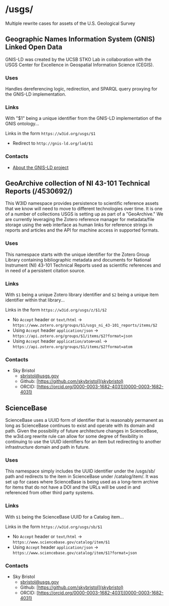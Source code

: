 # /usgs/

Multiple rewrite cases for assets of the U.S. Geological Survey

## Geographic Names Information System (GNIS) Linked Open Data

GNIS-LD was created by the UCSB STKO Lab in collaboration with the USGS Center for Excellence in Geospatial Information Science (CEGIS).

### Uses

Handles dereferencing logic, redirection, and SPARQL query proxying for the GNIS-LD implementation.

### Links

With "$1" being a unique identifier from the GNIS-LD implementation of the GNIS ontology...

Links in the form `https://w3id.org/usgs/$1`
* Redirect to `http://gnis-ld.org/lod/$1`

### Contacts

* [About the GNIS-LD project](https://gnis-ld.org/about)

## GeoArchive collection of NI 43-101 Technical Reports (/4530692/)
This W3ID namespace provides persistence to scientific reference assets that we know will need to move to different technologies over time. It is one of a number of collections USGS is setting up as part of a "GeoArchive." We are currently leveraging the Zotero reference manager for metadata/file storage using the web interface as human links for reference strings in reports and articles and the API for machine access in supported formats.

### Uses
This namespace starts with the unique identifier for the Zotero Group Library containing bibliographic metadata and documents for  National Instrument (NI) 43-101 Technical Reports used as scientific references and in need of a persistent citation source.

### Links
With `$1` being a unique Zotero library identifier and `$2` being a unique item identifier within that library...

Links in the form `https://w3id.org/usgs/z/$1/$2`
* No `Accept` header or `text/html` -> `https://www.zotero.org/groups/$1/usgs_ni_43-101_reports/items/$2`
* Using `Accept` header `application/json` -> `https://api.zotero.org/groups/$1/items/$2?format=json`
* Using `Accept` header `application/atom+xml` -> `https://api.zotero.org/groups/$1/items/$2?format=atom`

### Contacts

* Sky Bristol
  * sbristol@usgs.gov
  * Github: [https://github.com/skybristol](skybristol)
  * ORCID: [https://orcid.org/0000-0003-1682-4031](0000-0003-1682-4031)

## ScienceBase
ScienceBase uses a UUID form of identifier that is reasonably permanent as long as ScienceBase continues to exist and operate with its domain and path. Given the possibility of future architecture changes in ScienceBase, the w3id.org rewrite rule can allow for some degree of flexibility in continuing to use the UUID identifiers for an item but redirecting to another infrastructure domain and path in future.

### Uses
This namespace simply includes the UUID identifier under the /usgs/sb/ path and redirects to the item in ScienceBase under /catalog/item/. It was set up for cases where ScienceBase is being used as a long-term archive for items that do not have a DOI and the URLs will be used in and referenced from other third party systems.

### Links
With `$1` being the ScienceBase UUID for a Catalog item...

Links in the form `https://w3id.org/usgs/sb/$1`
* No `Accept` header or `text/html` -> `https://www.sciencebase.gov/catalog/item/$1`
* Using `Accept` header `application/json` -> `https://www.sciencebase.gov/catalog/item/$1?format=json`

### Contacts

* Sky Bristol
  * sbristol@usgs.gov
  * Github: [https://github.com/skybristol](skybristol)
  * ORCID: [https://orcid.org/0000-0003-1682-4031](0000-0003-1682-4031)
